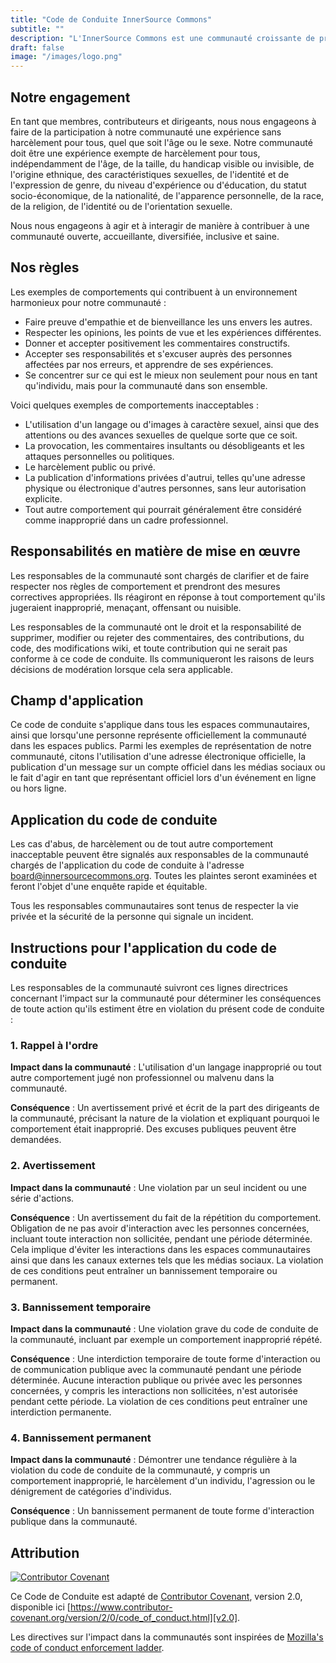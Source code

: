 ```yaml
---
title: "Code de Conduite InnerSource Commons"
subtitle: ""
description: "L'InnerSource Commons est une communauté croissante de praticiens dont le but est de créer et de partager des connaissances sur l'InnerSource."
draft: false
image: "/images/logo.png"
---
```


## Notre engagement

En tant que membres, contributeurs et dirigeants, nous nous engageons à faire de la participation à notre communauté une expérience sans harcèlement pour tous, quel que soit l'âge ou le sexe.
Notre communauté doit être une expérience exempte de harcèlement pour tous, indépendamment de l'âge, de la taille, du handicap visible ou invisible, de l'origine ethnique, des caractéristiques sexuelles, de l'identité et de l'expression de genre, du niveau d'expérience ou d'éducation, du statut socio-économique, de la nationalité, de l'apparence personnelle, de la race, de la religion, de l'identité ou de l'orientation sexuelle.

Nous nous engageons à agir et à interagir de manière à contribuer à une communauté ouverte, accueillante,
diversifiée, inclusive et saine.

## Nos règles

Les exemples de comportements qui contribuent à un environnement harmonieux pour notre communauté :

* Faire preuve d'empathie et de bienveillance les uns envers les autres.
* Respecter les opinions, les points de vue et les expériences différentes.
* Donner et accepter positivement les commentaires constructifs.
* Accepter ses responsabilités et s'excuser auprès des personnes affectées par nos erreurs,
  et apprendre de ses expériences.
* Se concentrer sur ce qui est le mieux non seulement pour nous en tant qu'individu, mais pour la
  communauté dans son ensemble.

Voici quelques exemples de comportements inacceptables :

* L'utilisation d'un langage ou d'images à caractère sexuel, ainsi que des attentions ou des avances sexuelles de quelque sorte que ce soit.
* La provocation, les commentaires insultants ou désobligeants et les attaques personnelles ou politiques.
* Le harcèlement public ou privé.
* La publication d'informations privées d'autrui, telles qu'une adresse physique ou électronique d'autres personnes, sans leur autorisation explicite.
* Tout autre comportement qui pourrait généralement être considéré comme inapproprié dans un cadre professionnel.

## Responsabilités en matière de mise en œuvre

Les responsables de la communauté sont chargés de clarifier et de faire respecter nos règles de comportement et prendront des mesures correctives appropriées. Ils réagiront en réponse à tout comportement qu'ils jugeraient inapproprié, menaçant, offensant ou nuisible.

Les responsables de la communauté ont le droit et la responsabilité de supprimer, modifier ou rejeter des commentaires, des contributions, du code, des modifications wiki, et toute contribution qui ne serait pas conforme à ce code de conduite. Ils communiqueront les raisons de leurs décisions de modération lorsque cela sera applicable.

## Champ d'application

Ce code de conduite s'applique dans tous les espaces communautaires, ainsi que lorsqu'une personne représente officiellement la communauté dans les espaces publics. Parmi les exemples de représentation de notre communauté, citons l'utilisation d'une adresse électronique officielle, la publication d'un message sur un compte officiel dans les médias sociaux ou le fait d'agir en tant que représentant officiel lors d'un événement en ligne ou hors ligne.

## Application du code de conduite

Les cas d'abus, de harcèlement ou de tout autre comportement inacceptable peuvent être
signalés aux responsables de la communauté chargés de l'application du code de conduite à l'adresse
board@innersourcecommons.org. Toutes les plaintes seront examinées et feront l'objet d'une enquête rapide et équitable.

Tous les responsables communautaires sont tenus de respecter la vie privée et la sécurité de la personne qui signale un incident.

## Instructions pour l'application du code de conduite

Les responsables de la communauté suivront ces lignes directrices concernant l'impact sur la communauté pour déterminer les conséquences de toute action qu'ils estiment être en violation du présent code de conduite :

### 1. Rappel à l'ordre

**Impact dans la communauté** : L'utilisation d'un langage inapproprié ou tout autre comportement jugé
non professionnel ou malvenu dans la communauté.

**Conséquence** : Un avertissement privé et écrit de la part des dirigeants de la communauté, précisant la nature de la violation et expliquant pourquoi le comportement était inapproprié. Des excuses publiques peuvent être demandées.

### 2. Avertissement

**Impact dans la communauté** :  Une violation par un seul incident ou une série d'actions.

**Conséquence** : Un avertissement du fait de la répétition du comportement. Obligation de ne pas avoir d'interaction avec les personnes concernées, 
incluant toute interaction non sollicitée, pendant une période déterminée.
Cela implique d'éviter les interactions dans les espaces communautaires ainsi que dans les canaux externes tels que les médias sociaux. La violation de ces conditions peut entraîner un bannissement temporaire ou permanent.

### 3. Bannissement temporaire

**Impact dans la communauté** : Une violation grave du code de conduite de la communauté, incluant par exemple un comportement inapproprié répété.

**Conséquence** : Une interdiction temporaire de toute forme d'interaction ou de communication publique
avec la communauté pendant une période déterminée. Aucune interaction publique ou privée avec les personnes concernées, y compris les interactions non sollicitées, n'est autorisée pendant cette période. La violation de ces conditions peut entraîner une interdiction permanente.

### 4. Bannissement permanent

**Impact dans la communauté** : Démontrer une tendance régulière à la violation du code de conduite de la communauté,
 y compris un comportement inapproprié, le harcèlement d'un individu, l'agression ou le dénigrement de catégories d'individus.

**Conséquence** : Un bannissement permanent de toute forme d'interaction publique dans la communauté.

## Attribution

[![Contributor Covenant](https://img.shields.io/badge/Contributor%20Covenant-v2.0%20adopted-ff69b4.svg)](codeofconduct.md)

Ce Code de Conduite est adapté de [Contributor Covenant][homepage],
version 2.0, disponible ici 
[https://www.contributor-covenant.org/version/2/0/code_of_conduct.html][v2.0].

Les directives sur l'impact dans la communautés sont inspirées de 
[Mozilla's code of conduct enforcement ladder][Mozilla CoC].

[homepage]: https://www.contributor-covenant.org
[v2.0]: https://www.contributor-covenant.org/version/2/0/code_of_conduct.html
[Mozilla CoC]: https://github.com/mozilla/diversity
[FAQ]: https://www.contributor-covenant.org/faq
[translations]: https://www.contributor-covenant.org/translations
